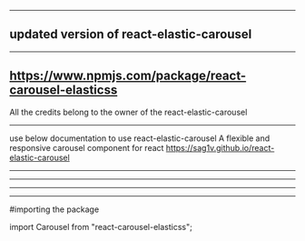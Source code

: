 ------------------------------------------------------
updated version of react-elastic-carousel
------------------------------------------------------


------------------------------------------------------
https://www.npmjs.com/package/react-carousel-elasticss
------------------------------------------------------

All the credits belong to the owner of the react-elastic-carousel

-------------------------------------------------------
use below documentation to use react-elastic-carousel
A flexible and responsive carousel component for react https://sag1v.github.io/react-elastic-carousel

-------------------------------------------------------------------------------------
---------------------------------------------------------------------------------------------
---------------------------------------------------------
------------------------------------------

#importing the package 

import Carousel from "react-carousel-elasticss";
